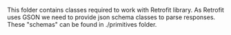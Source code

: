 This folder contains classes required to work with Retrofit library.
As Retrofit uses GSON we need to provide json schema classes to parse
responses. These "schemas" can be found in ./primitives folder.
